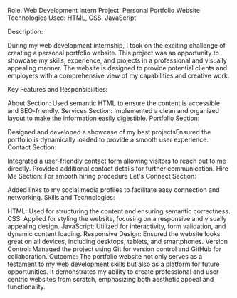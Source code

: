 Role: Web Development Intern
Project: Personal Portfolio Website
Technologies Used: HTML, CSS, JavaScript

Description:

During my web development internship, I took on the exciting challenge of creating a personal portfolio website. This project was an opportunity to showcase my skills, experience, and projects in a professional and visually appealing manner. The website is designed to provide potential clients and employers with a comprehensive view of my capabilities and creative work.

Key Features and Responsibilities:

About Section:
Used semantic HTML to ensure the content is accessible and SEO-friendly.
Services Section:
Implemented a clean and organized layout to make the information easily digestible.
Portfolio Section:

Designed and developed a showcase of my best projectsEnsured the portfolio is dynamically loaded to provide a smooth user experience.
Contact Section:

Integrated a user-friendly contact form allowing visitors to reach out to me directly.
Provided additional contact details for further communication.
Hire Me Section:
For smooth hiring procedure
Let's Connect Section:

Added links to my social media profiles to facilitate easy connection and networking.
Skills and Technologies:

HTML: Used for structuring the content and ensuring semantic correctness.
CSS: Applied for styling the website, focusing on a responsive and visually appealing design.
JavaScript: Utilized for interactivity, form validation, and dynamic content loading.
Responsive Design: Ensured the website looks great on all devices, including desktops, tablets, and smartphones.
Version Control: Managed the project using Git for version control and GitHub for collaboration.
Outcome:
The portfolio website not only serves as a testament to my web development skills but also as a platform for future opportunities. It demonstrates my ability to create professional and user-centric websites from scratch, emphasizing both aesthetic appeal and functionality.
